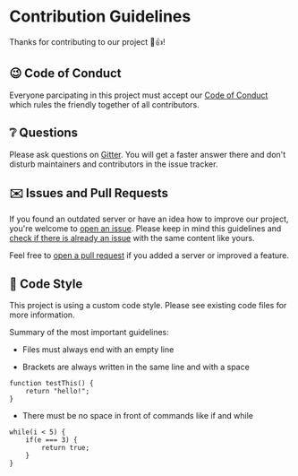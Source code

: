 # Contribution Guidelines
Thanks for contributing to our project 🎉👍!

## 😉 Code of Conduct
Everyone parcipating in this project must accept our [Code of Conduct](CODE_OF_CONDUCT.md) which rules the friendly together of all contributors.

## ❔ Questions
Please ask questions on [Gitter](https://gitter.im/mpnetzwerk/ServerList). You will get a faster answer there and don't disturb maintainers and contributors in the issue tracker.

## ✉️ Issues and Pull Requests
If you found an outdated server or have an idea how to improve our project, you're welcome to [open an issue](https://github.com/mpnetzwerk/ServerList/issues/new). Please keep in mind this guidelines and [check if there is already an issue](https://github.com/mpnetzwerk/ServerList/issues) with the same content like yours.

Feel free to [open a pull request](https://github.com/mpnetzwerk/ServerList/compare) if you added a server or improved a feature.

## 🎨 Code Style
This project is using a custom code style. Please see existing code files for more information.

Summary of the most important guidelines:

- Files must always end with an empty line

- Brackets are always written in the same line and with a space
```
function testThis() {
    return "hello!";
}
```

- There must be no space in front of commands like if and while
```
while(i < 5) {
    if(e === 3) {
        return true;
    }
}
```
